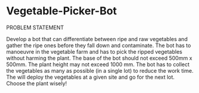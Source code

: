 # Vegetable-Picker-Bot
PROBLEM STATEMENT


Develop a bot that can differentiate between ripe and raw vegetables and gather the ripe ones before they fall down and contaminate.
The bot has to manoeuvre in the vegetable farm and has to pick the ripped vegetables without harming the plant. The base of the bot should not exceed 500mm x 500mm. The plant height may not exceed 1000 mm. The bot has to collect the vegetables as many as possible (in a single lot) to reduce the work time. The will deploy the vegetables at a given site and go for the next lot. Choose the plant wisely! 
